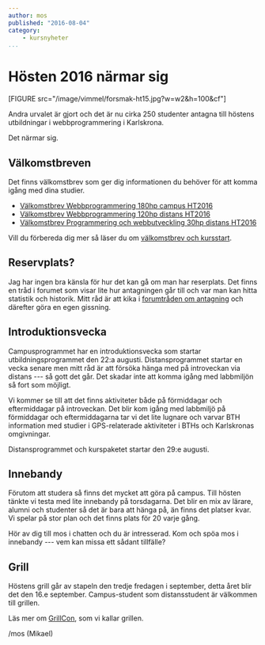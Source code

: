 ```yaml
---
author: mos
published: "2016-08-04"
category:
    - kursnyheter
...
```

Hösten 2016 närmar sig
==================================

[FIGURE src="/image/vimmel/forsmak-ht15.jpg?w=w2&h=100&cf"]

Andra urvalet är gjort och det är nu cirka 250 studenter antagna till höstens utbildningar i webbprogrammering i Karlskrona.

Det närmar sig.

<!--more-->



Välkomstbreven
-----------------------------------

Det finns välkomstbrev som ger dig informationen du behöver för att komma igång med dina studier.

* [Välkomstbrev Webbprogrammering 180hp campus HT2016](http://edu.bth.se/brev/86875.pdf)
* [Välkomstbrev Webbprogrammering 120hp distans HT2016](http://edu.bth.se/brev/86890.pdf)
* [Välkomstbrev Programmering och webbutveckling 30hp distans HT2016](http://edu.bth.se/brev/KP801.pdf)

Vill du förbereda dig mer så läser du om [välkomstbrev och kursstart](kurser/faq/valkomstbrev-och-kursstart).



Reservplats?
-----------------------------------

Jag har ingen bra känsla för hur det kan gå om man har reserplats. Det finns en tråd i forumet som visar lite hur antagningen går till och var man kan hitta statistik och historik. Mitt råd är att kika i [forumtråden om antagning](t/5331) och därefter göra en egen gissning.



Introduktionsvecka
-----------------------------------

Campusprogrammet har en introduktionsvecka som startar utbildningsprogrammet den 22:a augusti. Distansprogrammet startar en vecka senare men mitt råd är att försöka hänga med på introveckan via distans --- så gott det går. Det skadar inte att komma igång med labbmiljön så fort som möjligt.

Vi kommer se till att det finns aktiviteter både på förmiddagar och eftermiddagar på introveckan. Det blir kom igång med labbmiljö på förmiddagar och eftermiddagarna tar vi det lite lugnare och varvar BTH information med studier i GPS-relaterade aktiviteter i BTHs och Karlskronas omgivningar.

Distansprogrammet och kurspaketet startar den 29:e augusti.



Innebandy
-----------------------------------

Förutom att studera så finns det mycket att göra på campus. Till hösten tänkte vi testa med lite innebandy på torsdagarna. Det blir en mix av lärare, alumni och studenter så det är bara att hänga på, än finns det platser kvar. Vi spelar på stor plan och det finns plats för 20 varje gång. 

Hör av dig till mos i chatten och du är intresserad. Kom och spöa mos i innebandy --- vem kan missa ett sådant tillfälle?



Grill
-----------------------------------

Höstens grill går av stapeln den tredje fredagen i september, detta året blir det den 16.e september. Campus-student som distansstudent är välkommen till grillen.

Läs mer om [GrillCon](https://grillcon.dbwebb.se/om-grillcon), som vi kallar grillen.



/mos (Mikael)
